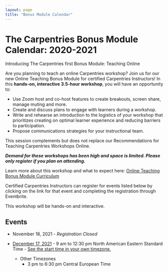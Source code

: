 ```yaml
---
layout: page
title: "Bonus Module Calendar"
---
```


# The Carpentries Bonus Module Calendar: 2020-2021
Introducing The Carpentries first Bonus Module: Teaching Online

Are you planning to teach an online Carpentries workshop? Join us for our new Online Teaching Bonus Module for certified Carpentries Instructors! In this **hands-on, interactive 3.5-hour workshop**, you will have an opportunity to:
- Use Zoom host and co-host features to create breakouts, screen share, manage muting and more.
- Create and discuss plans to engage with learners during a workshop.
- Write and rehearse an introduction to the logistics of your workshop that prioritizes creating on optimal learner experience and reducing barriers to participation. 
- Propose communications strategies for your instructional team.

This session complements but does not replace our Recommendations for Teaching Carpentries Workshops Online.

***Demand for these workshops has been high and space is limited. Please only register if you plan on attending.*** 

Learn more about this workshop and what to expect here: [Online Teaching Bonus Module Curriculum](https://carpentries.github.io/instructor-training-bonus-modules/)

Certified Carpentries Instructors can register for events listed below by clicking on the link for that event and completing the registration through Eventbrite.


This workshop will be hands-on and interactive.

## Events

* November 18, 2021 - *Registration Closed*

* [December 17, 2021](https://www.eventbrite.com/e/bonus-module-teaching-online-dec-17-n-american-estcet-tickets-196423858047) - 9 am to 12:30 pm North American Eastern Standard Time - [See the start time in your own timezone.](https://www.timeanddate.com/worldclock/fixedtime.html?iso=20211217T15&p1=259&ah=3&am=30)
  * Other Timezones 
    * 3 pm to 6:30 pm Central European Time 



